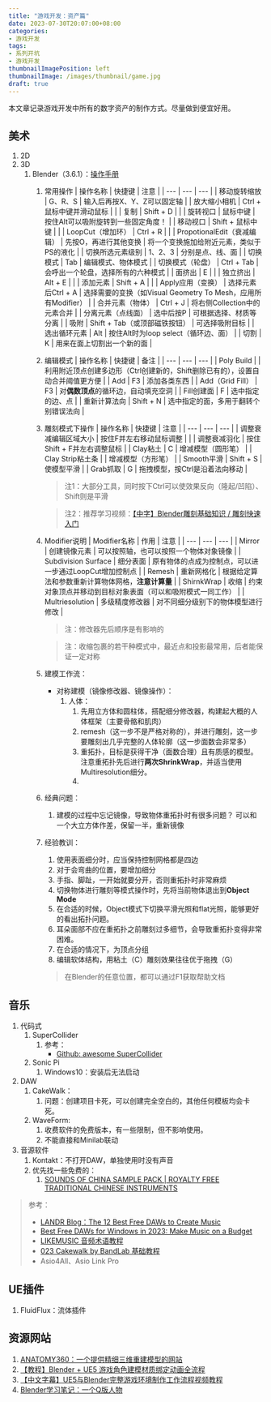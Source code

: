 ```yaml
---
title: "游戏开发：资产篇"
date: 2023-07-30T20:07:00+08:00
categories:
- 游戏开发
tags:
- 系列开坑
- 游戏开发
thumbnailImagePosition: left
thumbnailImage: /images/thumbnail/game.jpg
draft: true
---
```

本文章记录游戏开发中所有的数字资产的制作方式。尽量做到便宜好用。
<!--more-->

## 美术
1. 2D
2. 3D
   1. Blender（3.6.1）：[操作手册](https://docs.blender.org/manual/zh-hans/3.6/index.html)
      1. 常用操作
         | 操作名称 | 快捷键 | 注意 |
         | --- | --- | --- |
         | 移动旋转缩放 | G、R、S | 输入后再按X、Y、Z可以固定轴 |
         | 放大缩小相机 | Ctrl + 鼠标中键并滑动鼠标 | |
         | 复制 | Shift + D | |
         | 旋转视口 | 鼠标中键 | 按住Alt可以吸附旋转到一些固定角度！ |
         | 移动视口 | Shift + 鼠标中键 |  |
         | LoopCut（增加环） | Ctrl + R | |
         | PropotionalEdit（衰减编辑） | 先按O，再进行其他变换 | 将一个变换施加给附近元素，类似于PS的液化 |
         | 切换所选元素级别 | 1、2、3 | 分别是点、线、面 |
         | 切换模式 | Tab | 编辑模式、物体模式 |
         | 切换模式（轮盘） | Ctrl + Tab | 会呼出一个轮盘，选择所有的六种模式 |
         | 面挤出 | E | |
         | 独立挤出 | Alt + E |  |
         | 添加元素 | Shift + A |  |
         | Apply应用（变换） | 选择元素后Ctrl + A | 选择需要的变换（如Visual Geometry To Mesh，应用所有Modifier） |
         | 合并元素（物体） | Ctrl + J | 将右侧Collection中的元素合并 |
         | 分离元素（点线面） | 选中后按P | 可根据选择、材质等分离 |
         | 吸附 | Shift + Tab（或顶部磁铁按钮） | 可选择吸附目标 |
         | 选出循环元素 | Alt | 按住Alt时为loop select（循环边、面） |
         | 切割 | K | 用来在面上切割出一个新的面 |
      2. 编辑模式
         | 操作名称 | 快捷键 | 备注 |
         | --- | --- | --- |
         | Poly Build |  | 利用附近顶点创建多边形（Ctrl创建新的，Shift删除已有的），设置自动合并阈值更方便 |
         | Add | F3 | 添加各类东西 |
         | Add（Grid Fill） | F3 | 对**偶数顶点**的循环边，自动填充空洞 |
         | Fill创建面 | F | 选中指定的边、点 |
         | 重新计算法向 |  Shift + N | 选中指定的面，多用于翻转个别错误法向 |

      3. 雕刻模式下操作
         | 操作名称 | 快捷键 | 注意 |
         | --- | --- | --- |
         | 调整衰减编辑区域大小 | 按住F并左右移动鼠标调整 | |
         | 调整衰减羽化 | 按住Shift + F并左右调整鼠标 |
         | Clay粘土 | C | 增减模型（圆形笔） |
         | Clay Strip粘土条 |  | 增减模型（方形笔） |
         | Smooth平滑 | Shift + S | 使模型平滑 |
         | Grab抓取 | G | 拖拽模型，按Ctrl是沿着法向移动 |

         > 注1：大部分工具，同时按下Ctrl可以使效果反向（隆起/凹陷）、Shift则是平滑

         > 注2：推荐学习视频：[【中字】Blender雕刻基础知识 / 雕刻快速入门](https://www.bilibili.com/video/BV1tD4y1X7zi)
      4. Modifier说明
         | Modifier名称 | 作用 | 注意 |
         | --- | --- | --- |
         | Mirror | 创建镜像元素 | 可以按照轴，也可以按照一个物体对象镜像 |
         | Subdivision Surface | 细分表面 | 原有物体的点成为控制点，可以进一步通过LoopCut增加控制点 |
         | Remesh | 重新网格化 | 根据给定算法和参数重新计算物体网格，**注意计算量** |
         | ShirnkWrap | 收缩 | 约束对象顶点并移动到目标对象表面（可以和吸附模式一同工作） |
         | Multriesolution | 多级精度修改器 | 对不同细分级别下的物体模型进行修改 |
         
         > 注：修改器先后顺序是有影响的
         
         > 注：收缩包裹的若干种模式中，最近点和投影最常用，后者能保证一定对称

      5. 建模工作流：
         - 对称建模（镜像修改器、镜像操作）：
           1. 人体：
              1. 先用立方体和圆柱体，搭配细分修改器，构建起大概的人体框架（主要骨骼和肌肉）
              2. remesh（这一步不是严格对称的），并进行雕刻，这一步要雕刻出几乎完整的人体轮廓（这一步面数会非常多）
              3. 重拓扑，目标是获得干净（面数合理）且有质感的模型。注意重拓扑先后进行**两次ShrinkWrap**，并适当使用Multiresolution细分。
              4. 
      6. 经典问题：
         1. 建模的过程中忘记镜像，导致物体重拓扑时有很多问题？
            可以和一个大立方体作差，保留一半，重新镜像
      7. 经验教训：
         1. 使用表面细分时，应当保持控制网格都是四边
         2. 对于会弯曲的位置，要增加细分
         3. 手指、脚趾，一开始就要分开，否则重拓扑时非常麻烦
         4. 切换物体进行雕刻等模式操作时，先将当前物体退出到**Object Mode**
         5. 在合适的时候，Object模式下切换平滑光照和flat光照，能够更好的看出拓扑问题。
         6. 耳朵面部不应在重拓扑之前雕刻过多细节，会导致重拓扑变得非常困难。
         7. 在合适的情况下，为顶点分组
         8. 编辑软体结构，用粘土（C）雕刻效果往往优于拖拽（G）

         > 在Blender的任意位置，都可以通过F1获取帮助文档

## 音乐
1. 代码式
   1. SuperCollider
      1. 参考：
         - [Github: awesome SuperCollider](https://github.com/madskjeldgaard/awesome-supercollider)
   2. Sonic Pi
      1. Windows10：安装后无法启动
2. DAW
   1. CakeWalk：
      1. 问题：创建项目卡死，可以创建完全空白的，其他任何模板均会卡死。
   2. WaveForm:
      1. 收费软件的免费版本，有一些限制，但不影响使用。
      2. 不能直接和Minilab联动
3. 音源软件
   1. Kontakt：不打开DAW，单独使用时没有声音
   2. 优先找一些免费的：
      1. [SOUNDS OF CHINA SAMPLE PACK | ROYALTY FREE TRADITIONAL CHINESE INSTRUMENTS](https://www.youtube.com/watch?v=K3vjNtKDXeU)

> 参考：
> - [LANDR Blog：The 12 Best Free DAWs to Create Music](https://blog.landr.com/best-free-daw/)
> - [Best Free DAWs for Windows in 2023: Make Music on a Budget](https://www.youtube.com/watch?v=Un6xUqBWSe0)
> - [LIKEMUSIC 音频术语教程](https://www.bilibili.com/video/BV1ye4y1T7Z3)
> - [023 Cakewalk by BandLab 基础教程](https://www.bilibili.com/video/BV1dt4y1J7pT)
> - Asio4All、Asio Link Pro

## UE插件
1. FluidFlux：流体插件

## 资源网站
1. [ANATOMY360：一个提供精细三维重建模型的网站](http://anatomy360.info/)
1. [【教程】Blender + UE5 游戏角色建模材质绑定动画全流程](https://www.bilibili.com/video/BV1MY4y1X7gn/)
1. [【中文字幕】UE5与Blender完整游戏环境制作工作流程视频教程](https://www.bilibili.com/video/BV1Ft4y1T7KW)
1. [Blender学习笔记：一个Q版人物](https://space.bilibili.com/27462787/channel/collectiondetail?sid=902549)